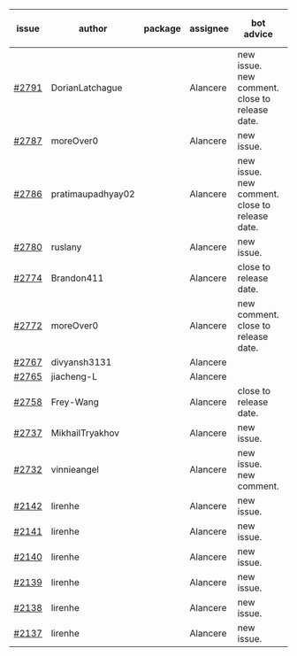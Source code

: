 | issue | author | package | assignee | bot advice | created date of issue | target release date | date from target |
| ------ | ------ | ------ | ------ | ------ | ------ | ------ | :-----: |
| [#2791](https://github.com/Azure/sdk-release-request/issues/2791) | DorianLatchague |  | Alancere | new issue. new comment. close to release date.  | 05-12 | 05-16 | 1 |
| [#2787](https://github.com/Azure/sdk-release-request/issues/2787) | moreOver0 |  | Alancere | new issue. | 05-12 | 05-19 |  |
| [#2786](https://github.com/Azure/sdk-release-request/issues/2786) | pratimaupadhyay02 |  | Alancere | new issue. new comment. close to release date.  | 05-12 | 05-16 | 1 |
| [#2780](https://github.com/Azure/sdk-release-request/issues/2780) | ruslany |  | Alancere | new issue. | 05-12 | 05-24 |  |
| [#2774](https://github.com/Azure/sdk-release-request/issues/2774) | Brandon411 |  | Alancere | close to release date.  | 05-11 | 05-13 | -1 |
| [#2772](https://github.com/Azure/sdk-release-request/issues/2772) | moreOver0 |  | Alancere | new comment. close to release date.  | 05-10 | 05-17 | 2 |
| [#2767](https://github.com/Azure/sdk-release-request/issues/2767) | divyansh3131 |  | Alancere |  | 05-10 | 06-07 |  |
| [#2765](https://github.com/Azure/sdk-release-request/issues/2765) | jiacheng-L |  | Alancere |  | 05-06 | 05-23 |  |
| [#2758](https://github.com/Azure/sdk-release-request/issues/2758) | Frey-Wang |  | Alancere | close to release date.  | 05-05 | 05-12 | -2 |
| [#2737](https://github.com/Azure/sdk-release-request/issues/2737) | MikhailTryakhov |  | Alancere | new issue. | 04-25 | 05-02 |  |
| [#2732](https://github.com/Azure/sdk-release-request/issues/2732) | vinnieangel |  | Alancere | new issue. new comment. | 04-21 | 05-05 |  |
| [#2142](https://github.com/Azure/sdk-release-request/issues/2142) | lirenhe |  | Alancere | new issue. | 10-20 | 11-03 |  |
| [#2141](https://github.com/Azure/sdk-release-request/issues/2141) | lirenhe |  | Alancere | new issue. | 10-20 | 11-03 |  |
| [#2140](https://github.com/Azure/sdk-release-request/issues/2140) | lirenhe |  | Alancere | new issue. | 10-20 | 11-05 |  |
| [#2139](https://github.com/Azure/sdk-release-request/issues/2139) | lirenhe |  | Alancere | new issue. | 10-20 | 11-05 |  |
| [#2138](https://github.com/Azure/sdk-release-request/issues/2138) | lirenhe |  | Alancere | new issue. | 10-20 | 11-05 |  |
| [#2137](https://github.com/Azure/sdk-release-request/issues/2137) | lirenhe |  | Alancere | new issue. | 10-20 | 11-05 |  |
